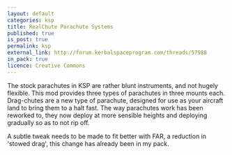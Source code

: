 ```yaml
---
layout: default
categories: ksp
title: RealChute Parachute Systems
published: true
is_post: true
permalink: ksp
external_link: http://forum.kerbalspaceprogram.com/threads/57988
in_pack: true
licence: Creative Commons
---
```


The stock parachutes in KSP are rather blunt instruments, and not hugely flexible. 
This mod provides three types of parachutes in three mounts each.
Drag-chutes are a new type of parachute, designed for use as your aircraft land to bring them to a halt fast.
The way parachutes work has been reworked to, they now deploy at more sensible heights and deploying gradually so as to not rip off.

A subtle tweak needs to be made to fit better with FAR, a reduction in 'stowed drag', this change has already been in my pack.